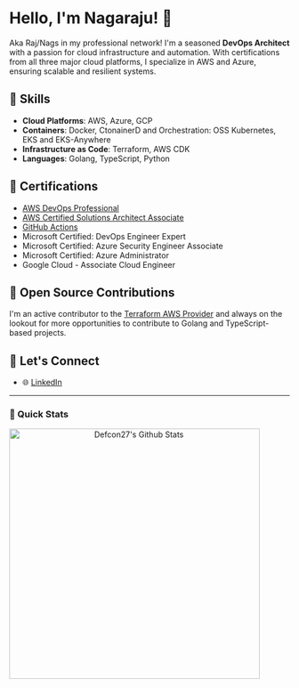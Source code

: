 # Hello, I'm Nagaraju! 👋

Aka Raj/Nags in my professional network!
I'm a seasoned **DevOps Architect** with a passion for cloud infrastructure and automation. With certifications from all three major cloud platforms, I specialize in AWS and Azure, ensuring scalable and resilient systems.

## 🚀 Skills

- **Cloud Platforms**: AWS, Azure, GCP
- **Containers**: Docker, CtonainerD and Orchestration: OSS Kubernetes, EKS and EKS-Anywhere
- **Infrastructure as Code**: Terraform, AWS CDK
- **Languages**: Golang, TypeScript, Python

## 📜 Certifications

- [AWS DevOps Professional](https://www.credly.com/badges/e9adf069-9674-4596-b8e3-10e4031e1ebd)
- [AWS Certified Solutions Architect Associate](https://www.credly.com/badges/b581f03a-bbae-4cdf-919a-2eaad56e3fa3)
- [GitHub Actions](https://www.credly.com/badges/ecfa1821-6328-4fec-9007-f8437cca6d02)
- Microsoft Certified: DevOps Engineer Expert
- Microsoft Certified: Azure Security Engineer Associate
- Microsoft Certified: Azure Administrator
- Google Cloud - Associate Cloud Engineer


## 🌱 Open Source Contributions

I'm an active contributor to the [Terraform AWS Provider](https://github.com/terraform-providers/terraform-provider-aws) and always on the lookout for more opportunities to contribute to Golang and TypeScript-based projects.

## 🤝 Let's Connect

- 🌐 [LinkedIn](https://www.linkedin.com/in/nagarajubasavaraju/)

---


### 🚀 Quick Stats
<p align="center">
<img width="450" align="left" src="https://github-readme-stats-defcon27.vercel.app/api?username=nrajb&show_icons=true&line_height=21&theme=react" alt="Defcon27's Github Stats" />
<!-- <img width="340" height="155" align="center" 
     src="https://github-readme-stats-defcon27.vercel.app/api/top-langs/?username=Defcon27&langs_count=6&hide=handlebars,jupyter notebook,css&theme=react&line_height=27&layout=compact" /> -->
</p>


<!---
nrajb/nrajb is a ✨ special ✨ repository because its `README.md` (this file) appears on your GitHub profile.
You can click the Preview link to take a look at your changes.
--->
